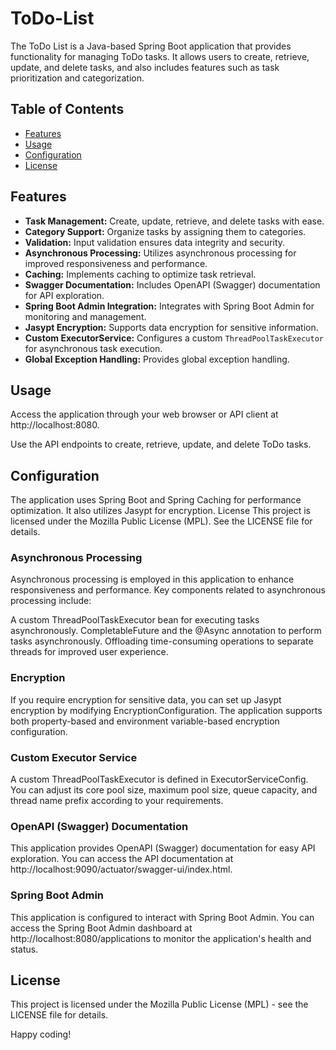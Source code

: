 # ToDo-List

The ToDo List is a Java-based Spring Boot application that provides functionality for managing ToDo tasks. It allows users to create, retrieve, update, and delete tasks, and also includes features such as task prioritization and categorization.

## Table of Contents
- [Features](#features)
- [Usage](#usage)
- [Configuration](#configuration) 
- [License](#license)

## Features

- **Task Management:** Create, update, retrieve, and delete tasks with ease.
- **Category Support:** Organize tasks by assigning them to categories.
- **Validation:** Input validation ensures data integrity and security.
- **Asynchronous Processing:** Utilizes asynchronous processing for improved responsiveness and performance.
- **Caching:** Implements caching to optimize task retrieval.
- **Swagger Documentation:** Includes OpenAPI (Swagger) documentation for API exploration.
- **Spring Boot Admin Integration:** Integrates with Spring Boot Admin for monitoring and management.
- **Jasypt Encryption:** Supports data encryption for sensitive information.
- **Custom ExecutorService:** Configures a custom `ThreadPoolTaskExecutor` for asynchronous task execution.
- **Global Exception Handling:** Provides global exception handling.

## Usage
Access the application through your web browser or API client at http://localhost:8080.

Use the API endpoints to create, retrieve, update, and delete ToDo tasks.

## Configuration
The application uses Spring Boot and Spring Caching for performance optimization. It also utilizes Jasypt for encryption.
License
This project is licensed under the Mozilla Public License (MPL). See the LICENSE file for details.

### Asynchronous Processing
Asynchronous processing is employed in this application to enhance responsiveness and performance. Key components related to asynchronous processing include:

A custom ThreadPoolTaskExecutor bean for executing tasks asynchronously.
CompletableFuture and the @Async annotation to perform tasks asynchronously.
Offloading time-consuming operations to separate threads for improved user experience.

### Encryption
If you require encryption for sensitive data, you can set up Jasypt encryption by modifying EncryptionConfiguration. The application supports both property-based and environment variable-based encryption configuration.

### Custom Executor Service
A custom ThreadPoolTaskExecutor is defined in ExecutorServiceConfig. You can adjust its core pool size, maximum pool size, queue capacity, and thread name prefix according to your requirements.

### OpenAPI (Swagger) Documentation
This application provides OpenAPI (Swagger) documentation for easy API exploration. You can access the API documentation at http://localhost:9090/actuator/swagger-ui/index.html.

### Spring Boot Admin
This application is configured to interact with Spring Boot Admin. You can access the Spring Boot Admin dashboard at http://localhost:8080/applications to monitor the application's health and status.

## License
This project is licensed under the Mozilla Public License (MPL) - see the LICENSE file for details.

Happy coding!
